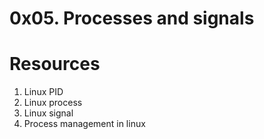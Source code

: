 # 0x05. Processes and signals

# Resources

1. Linux PID
2. Linux process
3. Linux signal
4. Process management in linux
